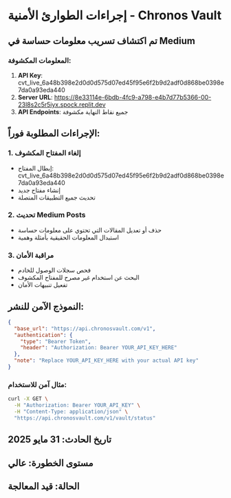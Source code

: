 # إجراءات الطوارئ الأمنية - Chronos Vault

## تم اكتشاف تسريب معلومات حساسة في Medium

### المعلومات المكشوفة:
1. **API Key**: cvt_live_6a48b398e2d0d0d575d07ed45f95e6f2b9d2adf0d868be0398e7da0a93eda440
2. **Server URL**: https://8e33114e-6bdb-4fc9-a798-e4b7d77b5366-00-23l8s2c5r5iyx.spock.replit.dev
3. **API Endpoints**: جميع نقاط النهاية مكشوفة

## الإجراءات المطلوبة فوراً:

### 1. إلغاء المفتاح المكشوف
- إبطال المفتاح: cvt_live_6a48b398e2d0d0d575d07ed45f95e6f2b9d2adf0d868be0398e7da0a93eda440
- إنشاء مفتاح جديد
- تحديث جميع التطبيقات المتصلة

### 2. تحديث Medium Posts
- حذف أو تعديل المقالات التي تحتوي على معلومات حساسة
- استبدال المعلومات الحقيقية بأمثلة وهمية

### 3. مراقبة الأمان
- فحص سجلات الوصول للخادم
- البحث عن استخدام غير مصرح للمفتاح المكشوف
- تفعيل تنبيهات الأمان

## النموذج الآمن للنشر:

```json
{
  "base_url": "https://api.chronosvault.com/v1",
  "authentication": {
    "type": "Bearer Token",
    "header": "Authorization: Bearer YOUR_API_KEY_HERE"
  },
  "note": "Replace YOUR_API_KEY_HERE with your actual API key"
}
```

### مثال آمن للاستخدام:
```bash
curl -X GET \
  -H "Authorization: Bearer YOUR_API_KEY" \
  -H "Content-Type: application/json" \
  "https://api.chronosvault.com/v1/vault/status"
```

## تاريخ الحادث: 31 مايو 2025
## مستوى الخطورة: عالي
## الحالة: قيد المعالجة
